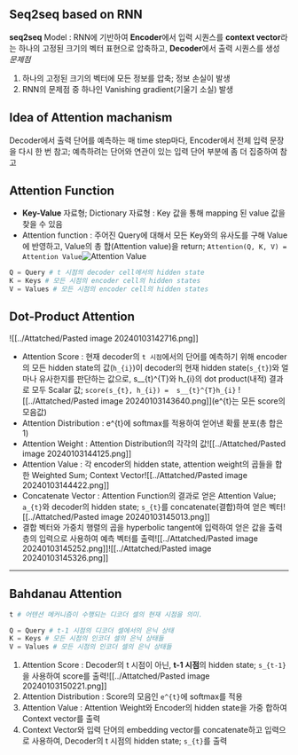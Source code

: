 ## Seq2seq based on RNN
**seq2seq** Model : RNN에 기반하여 **Encoder**에서 입력 시퀀스를 **context vector**라는 하나의 고정된 크기의 벡터 표현으로 압축하고, **Decoder**에서 출력 시퀀스를 생성
*문제점*
1. 하나의 고정된 크기의 벡터에 모든 정보를 압축; 정보 손실이 발생
2. RNN의 문제점 중 하나인 Vanishing gradient(기울기 소실) 발생

## Idea of Attention machanism
Decoder에서 출력 단어를 예측하는 매 time step마다, Encoder에서 전체 입력 문장을 다시 한 번 참고; 예측하려는 단어와 연관이 있는 입력 단어 부분에 좀 더 집중하여 참고

## Attention Function
- **Key-Value** 자료형; Dictionary 자료형 : Key 값을 통해 mapping 된 value 값을 찾을 수 있음
- Attention function : 주어진 Query에 대해서 모든 Key와의 유사도를 구해 Value에 반영하고, Value의 총 합(Attention value)을 return; `Attention(Q, K, V) = Attention Value`![Attention Value](../Attatched/Pasted%image%20240103142101.png)
```python
Q = Query # t 시점의 decoder cell에서의 hidden state
K = Keys # 모든 시점의 encoder cell의 hidden states
V = Values # 모든 시점의 encoder cell의 hidden states
```

## Dot-Product Attention
![[../Attatched/Pasted image 20240103142716.png]]
- Attention Score : 현재 decoder의 `t 시점`에서의 단어를 예측하기 위해 encoder의 모든 hidden state의 값(`h_{i}`)이 decoder의 현재 hidden state(`s_{t}`)와 얼마나 유사한지를 판단하는 값으로, s__{t}^{T}와 h_{i}의 dot product(내적) 결과로 모두 Scalar 값; `score(s_{t}, h_{i}) =  s__{t}^{T}h_{i}` ![[../Attatched/Pasted image 20240103143640.png]](e^{t}는 모든 score의 모음값)
- Attention Distribution : e^{t}에 softmax를 적용하여 얻어낸 확률 분포(총 합은 1)
- Attention Weight : Attention Distribution의 각각의 값![[../Attatched/Pasted image 20240103144125.png]]
- Attention Value : 각 encoder의 hidden state, attention weight의 곱들을 합한 Weighted Sum; Context Vector![[../Attatched/Pasted image 20240103144422.png]]
- Concatenate Vector : Attention Function의 결과로 얻은 Attention Value; `a_{t}`와 decoder의 hidden state; `s_{t}`를 concatenate(결합)하여 얻은 벡터![[../Attatched/Pasted image 20240103145013.png]]
- 결합 벡터와 가중치 행렬의 곱을 hyperbolic tangent에 입력하여 얻은 값을 출력층의 입력으로 사용하여 예측 벡터를 출력![[../Attatched/Pasted image 20240103145252.png]]![[../Attatched/Pasted image 20240103145326.png]]
---
## Bahdanau Attention
```python
t # 어텐션 메커니즘이 수행되는 디코더 셀의 현재 시점을 의미.

Q = Query # t-1 시점의 디코더 셀에서의 은닉 상태
K = Keys # 모든 시점의 인코더 셀의 은닉 상태들
V = Values # 모든 시점의 인코더 셀의 은닉 상태들
```
1. Attention Score :  Decoder의 t 시점이 아닌, **t-1 시점**의 hidden state; `s_{t-1}`을 사용하여 score를 출력![[../Attatched/Pasted image 20240103150221.png]]
2. Attention Distribution : Score의 모음인 `e^{t}`에 softmax를 적용
3. Attention Value : Attention Weight와 Encoder의 hidden state을 가중 합하여 Context vector를 출력
4. Context Vector와 입력 단어의 embedding vector를 concatenate하고 입력으로 사용하여, Decoder의 t 시점의 hidden state; `s_{t}`를 출력